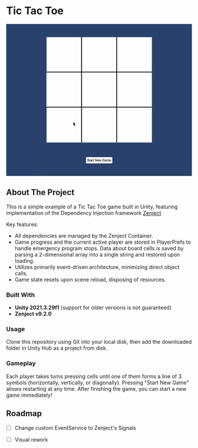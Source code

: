 # Tic Tac Toe
<p align="center"> <img src=Images/Gameplay.gif> </p>

## About The Project


This is a simple example of a Tic Tac Toe game built in Unity, featuring implementation of the Dependency Injection framework [Zenject][zenject-url]

Key features:
- All dependencies are managed by the Zenject Container.
- Game progress and the current active player are stored in PlayerPrefs to handle emergency program stops. Data about board cells is saved by parsing a 2-dimensional array into a single string and restored upon loading.
- Utilizes primarily event-driven architecture, minimizing direct object calls.
- Game state resets upon scene reload, disposing of resources.


### Built With

- **Unity 2021.3.29f1** (support for older versions is not guaranteed)
- **Zenject v9.2.0**

### Usage

Clone this repository using Git into your local disk, then add the downloaded folder in Unity Hub as a project from disk.


### Gameplay

Each player takes turns pressing cells until one of them forms a line of 3 symbols (horizontally, vertically, or diagonally). Pressing "Start New Game" allows restarting at any time. After finishing the game, you can start a new game immediately!

## Roadmap

- [ ] Change custom EventService to Zenject's Signals
- [ ] Visual rework


[zenject-url]: https://github.com/modesttree/Zenject
